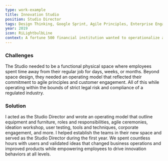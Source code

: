 ```yaml
---
type: work-example
title: Innovation Studio
position: Studio Director
tags: Design Thinking, Google Sprint, Agile Principles, Enterprise Engagement, User Testing, Empathy Research, Portfolio Management, Ideation, Innovation Lab, Regulated Environment, Rapid Prototyping, Community Engagement, Team Management
year: 2019
icon: RiLightbulbLine
context: A fortune 500 financial institution wanted to operationalize an innovation center to discover, test, and deploy product and operational ideas back into the business. They wanted a hands-on studio model built on design thinking and agile principles closely connected to users.
---
```


### Challenges

The Studio needed to be a functional physical space where employees spent time away from their regular job for days, weeks, or months. Beyond space design, they needed an operating model that reflected their commitment to agile principles and customer engagement. All of this while operating within the bounds of strict legal risk and compliance of a regulated industry.

### Solution

I acted as the Studio Director and wrote an operating model that outline equipment and furniture, roles and responsibilities, agile ceremonies, ideation workshop, user testing, tools and techniques, corporate engagement, and more. I helped establish the teams in their new space and served as the Studio Director during the first year. We spent countless hours with users and validated ideas that changed business operations and improved products while empowering employees to drive innovation behaviors at all levels.
